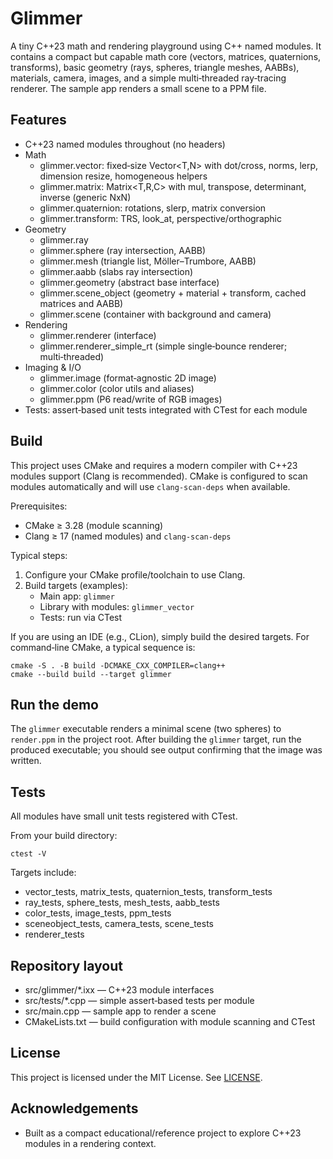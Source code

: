 # Glimmer

A tiny C++23 math and rendering playground using C++ named modules. It contains a compact but capable math core (vectors, matrices, quaternions, transforms), basic geometry (rays, spheres, triangle meshes, AABBs), materials, camera, images, and a simple multi‑threaded ray‑tracing renderer. The sample app renders a small scene to a PPM file.

## Features
- C++23 named modules throughout (no headers)
- Math
  - glimmer.vector: fixed‑size Vector<T,N> with dot/cross, norms, lerp, dimension resize, homogeneous helpers
  - glimmer.matrix: Matrix<T,R,C> with mul, transpose, determinant, inverse (generic NxN)
  - glimmer.quaternion: rotations, slerp, matrix conversion
  - glimmer.transform: TRS, look_at, perspective/orthographic
- Geometry
  - glimmer.ray
  - glimmer.sphere (ray intersection, AABB)
  - glimmer.mesh (triangle list, Möller–Trumbore, AABB)
  - glimmer.aabb (slabs ray intersection)
  - glimmer.geometry (abstract base interface)
  - glimmer.scene_object (geometry + material + transform, cached matrices and AABB)
  - glimmer.scene (container with background and camera)
- Rendering
  - glimmer.renderer (interface)
  - glimmer.renderer_simple_rt (simple single‑bounce renderer; multi‑threaded)
- Imaging & I/O
  - glimmer.image (format‑agnostic 2D image)
  - glimmer.color (color utils and aliases)
  - glimmer.ppm (P6 read/write of RGB images)
- Tests: assert‑based unit tests integrated with CTest for each module

## Build
This project uses CMake and requires a modern compiler with C++23 modules support (Clang is recommended). CMake is configured to scan modules automatically and will use `clang-scan-deps` when available.

Prerequisites:
- CMake ≥ 3.28 (module scanning)
- Clang ≥ 17 (named modules) and `clang-scan-deps`

Typical steps:
1) Configure your CMake profile/toolchain to use Clang.
2) Build targets (examples):
   - Main app: `glimmer`
   - Library with modules: `glimmer_vector`
   - Tests: run via CTest

If you are using an IDE (e.g., CLion), simply build the desired targets. For command‑line CMake, a typical sequence is:

```
cmake -S . -B build -DCMAKE_CXX_COMPILER=clang++
cmake --build build --target glimmer
```

## Run the demo
The `glimmer` executable renders a minimal scene (two spheres) to `render.ppm` in the project root. After building the `glimmer` target, run the produced executable; you should see output confirming that the image was written.

## Tests
All modules have small unit tests registered with CTest.

From your build directory:
```
ctest -V
```

Targets include:
- vector_tests, matrix_tests, quaternion_tests, transform_tests
- ray_tests, sphere_tests, mesh_tests, aabb_tests
- color_tests, image_tests, ppm_tests
- sceneobject_tests, camera_tests, scene_tests
- renderer_tests

## Repository layout
- src/glimmer/*.ixx — C++23 module interfaces
- src/tests/*.cpp — simple assert‑based tests per module
- src/main.cpp — sample app to render a scene
- CMakeLists.txt — build configuration with module scanning and CTest

## License
This project is licensed under the MIT License. See [LICENSE](LICENSE).

## Acknowledgements
- Built as a compact educational/reference project to explore C++23 modules in a rendering context.
